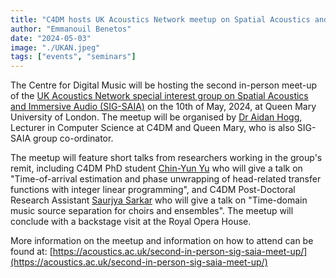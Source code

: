 ```yaml
---
title: "C4DM hosts UK Acoustics Network meetup on Spatial Acoustics and Immersive Audio"
author: "Emmanouil Benetos"
date: "2024-05-03"
image: "./UKAN.jpeg"
tags: ["events", "seminars"]
---
```


The Centre for Digital Music will be hosting the second in-person meet-up of the [UK Acoustics Network special interest group on Spatial Acoustics and Immersive Audio (SIG-SAIA)](https://acoustics.ac.uk/sigs/spatial-acoustics-and-immersive-audio/) on the 10th of May, 2024, at Queen Mary University of London. The meetup will be organised by [Dr Aidan Hogg](https://www.qmul.ac.uk/eecs/people/profiles/aidanhogg.html), Lecturer in Computer Science at C4DM and Queen Mary, who is also SIG-SAIA group co-ordinator.

The meetup will feature short talks from researchers working in the group's remit, including C4DM PhD student [Chin-Yun Yu](https://yoyololicon.github.io/) who will give a talk on "Time-of-arrival estimation and phase unwrapping of head-related transfer functions with integer linear programming", and C4DM Post-Doctoral Research Assistant [Saurjya Sarkar](https://www.qmul.ac.uk/eecs/people/profiles/sarkarsaurjya.html) who will give a talk on "Time-domain music source separation for choirs and ensembles". The meetup will conclude with a backstage visit at the Royal Opera House.

More information on the meetup and information on how to attend can be found at: [https://acoustics.ac.uk/second-in-person-sig-saia-meet-up/](https://acoustics.ac.uk/second-in-person-sig-saia-meet-up/)
